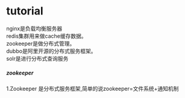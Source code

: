 # tutorial


nginx是负载均衡服务器  
redis集群用来做cache缓存数据。  
zookeeper是做分布式管理。  
dubbo是阿里开源的分布式服务框架。  
solr是进行分布式查询服务  

##### zookeeper
1.Zookeeper 是分布式服务框架,简单的说zookeeper=文件系统+通知机制



